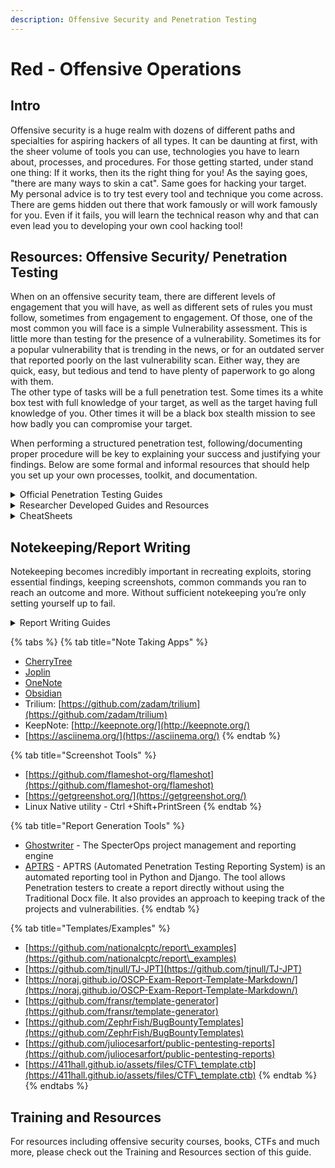 ```yaml
---
description: Offensive Security and Penetration Testing
---
```


# Red - Offensive Operations

## **Intro**

Offensive security is a huge realm with dozens of different paths and specialties for aspiring hackers of all types. It can be daunting at first, with the sheer volume of tools you can use, technologies you have to learn about, processes,  and procedures. For those getting started, under stand one thing: If it works, then its the right thing for you! As the saying goes, "there are many ways to skin a cat". Same goes for hacking your target.\
My personal advice is to try test every tool and technique you come across. There are gems hidden out there that work famously or will work famously for you. Even if it fails, you will learn the technical reason why and that can even lead you to developing your own cool hacking tool!

## Resources: Offensive Security/ Penetration Testing&#x20;

When on an offensive security team, there are different levels of engagement that you will have, as well as different sets of rules you must follow, sometimes from engagement to engagement. Of those, one of the most common you will face is a simple Vulnerability assessment. This is little more than testing for the presence of a vulnerability. Sometimes its for a popular vulnerability that is trending in the news, or for an outdated server that reported poorly on the last vulnerability scan. Either way, they are quick, easy, but tedious and tend to have plenty of paperwork to go along with them.\
The other type of tasks will be a full penetration test. Some times its a white box test with full knowledge of your target, as well as the target having full knowledge of you. Other times it will be a black box stealth mission to see how badly you can compromise your target.

When performing a structured penetration test, following/documenting proper procedure will be key to explaining your success and justifying your findings. Below are some formal and informal resources that should help you set up your own processes, toolkit, and documentation.

<details>

<summary>Official Penetration Testing Guides</summary>

* Pen Test Standard Guide - [http://www.pentest-standard.org/index.php/PTES\_Technical\_Guidelines](http://www.pentest-standard.org/index.php/PTES\_Technical\_Guidelines)
* Vulnerability Assessment Guide - [http://www.vulnerabilityassessment.co.uk/Penetration%20Test.html](http://www.vulnerabilityassessment.co.uk/Penetration%20Test.html)
* OSSTMM3 - [https://www.isecom.org/OSSTMM.3.pdf](https://www.isecom.org/OSSTMM.3.pdf)
* [NIST SP:800-115](https://csrc.nist.gov/publications/detail/sp/800-115/final) - Technical Guide to Information Security Testing and Assessment

</details>

<details>

<summary>Researcher Developed Guides and Resources</summary>

* [https://book.hacktricks.xyz](https://book.hacktricks.xyz)&#x20;
* [https://www.thehacker.recipes/](https://www.thehacker.recipes/)
* [https://www.ired.team/](https://www.ired.team/)
* [https://guif.re/](https://guif.re/)
* [https://www.0daysecurity.com/penetration-testing/penetration.html](https://www.0daysecurity.com/penetration-testing/penetration.html)
* Hacking without Metasploit - [https://hakluke.medium.com/haklukes-guide-to-hacking-without-metasploit-1bbbe3d14f90](https://hakluke.medium.com/haklukes-guide-to-hacking-without-metasploit-1bbbe3d14f90)
* [https://github.com/nixawk/pentest-wiki](https://github.com/nixawk/pentest-wiki)
* [https://danielmiessler.com/projects/webappsec\_testing\_resources/](https://danielmiessler.com/projects/webappsec\_testing\_resources/)
* [https://threatexpress.com/blogs/2019/penetration-testing-pasties/](https://threatexpress.com/blogs/2019/penetration-testing-pasties/)
* [https://kwcsec.gitbook.io/the-red-team-handbook/](https://kwcsec.gitbook.io/the-red-team-handbook/)

</details>

<details>

<summary>CheatSheets</summary>

* [https://github.com/coreb1t/awesome-pentest-cheat-sheets](https://github.com/coreb1t/awesome-pentest-cheat-sheets)
* [https://owasp.org/www-project-cheat-sheets/](https://owasp.org/www-project-cheat-sheets/)
* [https://github.com/OlivierLaflamme/Cheatsheet-God](https://github.com/OlivierLaflamme/Cheatsheet-God)
* [https://highon.coffee/blog/penetration-testing-tools-cheat-sheet/](https://highon.coffee/blog/penetration-testing-tools-cheat-sheet/)
* [https://www.sans.org/blog/the-ultimate-list-of-sans-cheat-sheets/](https://www.sans.org/blog/the-ultimate-list-of-sans-cheat-sheets/)

</details>

## Notekeeping/Report Writing

Notekeeping becomes incredibly important in recreating exploits, storing essential findings, keeping screenshots, common commands you ran to reach an outcome and more. Without sufficient notekeeping you’re only setting yourself up to fail.

<details>

<summary>Report Writing Guides</summary>

* [https://www.trustedsec.com/tools/physical-security-assessment-documentation/](https://www.trustedsec.com/tools/physical-security-assessment-documentation/)
* [https://www.blackhillsinfosec.com/tag/pentest-reports/](https://www.blackhillsinfosec.com/tag/pentest-reports/)
* [https://zeltser.com/writing-tips-for-it-professionals/](https://zeltser.com/writing-tips-for-it-professionals/)
* [https://zeltser.com/security-assessment-report-cheat-sheet/](https://zeltser.com/security-assessment-report-cheat-sheet/)
* [https://zeltser.com/human-communications-cheat-sheet/](https://zeltser.com/human-communications-cheat-sheet/)

</details>

{% tabs %}
{% tab title="Note Taking Apps" %}
* [CherryTree](https://www.giuspen.com/cherrytree/)
* [Joplin](https://joplinapp.org/)
* [OneNote](https://www.onenote.com)
* [Obsidian](https://obsidian.md/)
* Trilium: [https://github.com/zadam/trilium](https://github.com/zadam/trilium)
* KeepNote: [http://keepnote.org/](http://keepnote.org/)
* [https://asciinema.org/](https://asciinema.org/)
{% endtab %}

{% tab title="Screenshot Tools" %}
* [https://github.com/flameshot-org/flameshot](https://github.com/flameshot-org/flameshot)
* [https://getgreenshot.org/](https://getgreenshot.org/)
* Linux Native utility - Ctrl +Shift+PrintSreen
{% endtab %}

{% tab title="Report Generation Tools" %}
* [Ghostwriter](https://github.com/GhostManager/Ghostwriter) - The SpecterOps project management and reporting engine
* [APTRS](https://github.com/Anof-cyber/APTRS) - APTRS (Automated Penetration Testing Reporting System) is an automated reporting tool in Python and Django. The tool allows Penetration testers to create a report directly without using the Traditional Docx file. It also provides an approach to keeping track of the projects and vulnerabilities.
{% endtab %}

{% tab title="Templates/Examples" %}
* [https://github.com/nationalcptc/report\_examples](https://github.com/nationalcptc/report\_examples)
* [https://github.com/tjnull/TJ-JPT](https://github.com/tjnull/TJ-JPT)
* [https://noraj.github.io/OSCP-Exam-Report-Template-Markdown/](https://noraj.github.io/OSCP-Exam-Report-Template-Markdown/)
* [https://github.com/fransr/template-generator](https://github.com/fransr/template-generator)
* [https://github.com/ZephrFish/BugBountyTemplates](https://github.com/ZephrFish/BugBountyTemplates)
* [https://github.com/juliocesarfort/public-pentesting-reports](https://github.com/juliocesarfort/public-pentesting-reports)
* [https://411hall.github.io/assets/files/CTF\_template.ctb](https://411hall.github.io/assets/files/CTF\_template.ctb)
{% endtab %}
{% endtabs %}

## **Training and Resources**

For resources including offensive security courses, books, CTFs and much more, please check out the Training and Resources section of this guide.
